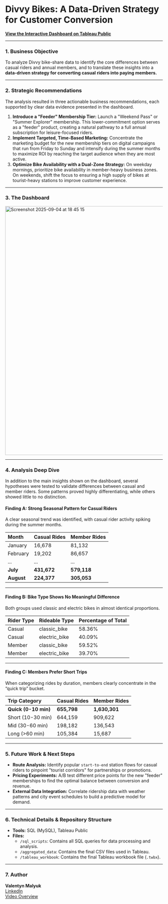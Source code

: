 # Divvy Bikes: A Data-Driven Strategy for Customer Conversion

**[View the Interactive Dashboard on Tableau Public](https://public.tableau.com/app/profile/valeryn.malyuk/viz/divvy-bikeshare-analysis/DivyBikes#1)**

---

### 1. Business Objective

To analyze Divvy bike-share data to identify the core differences between casual riders and annual members, and to translate these insights into a **data-driven strategy for converting casual riders into paying members.**

---

### 2. Strategic Recommendations

The analysis resulted in three actionable business recommendations, each supported by clear data evidence presented in the dashboard.

1.  **Introduce a "Feeder" Membership Tier:** Launch a "Weekend Pass" or "Summer Explorer" membership. This lower-commitment option serves as a "feeder" product, creating a natural pathway to a full annual subscription for leisure-focused riders.  
2.  **Implement Targeted, Time-Based Marketing:** Concentrate the marketing budget for the new membership tiers on digital campaigns that run from Friday to Sunday and intensify during the summer months to maximize ROI by reaching the target audience when they are most active.  
3.  **Optimize Bike Availability with a Dual-Zone Strategy:** On weekday mornings, prioritize bike availability in member-heavy business zones. On weekends, shift the focus to ensuring a high supply of bikes at tourist-heavy stations to improve customer experience.  

---

### 3. The Dashboard

<img width="1396" height="796" alt="Screenshot 2025-09-04 at 18 45 15" src="https://github.com/user-attachments/assets/02a91c80-b00e-4eec-a873-94abebe32511" />



---

### 4. Analysis Deep Dive

In addition to the main insights shown on the dashboard, several hypotheses were tested to validate differences between casual and member riders. Some patterns proved highly differentiating, while others showed little to no distinction.

#### Finding A: Strong Seasonal Pattern for Casual Riders
A clear seasonal trend was identified, with casual rider activity spiking during the summer months.

| Month     | Casual Rides | Member Rides |
| :-------- | :----------- | :----------- |
| January   | 16,678       | 81,132       |
| February  | 19,202       | 86,657       |
| ...       | ...          | ...          |
| **July**  | **431,672**  | **579,118**  |
| **August**| **224,377**  | **305,053**  |

---

#### Finding B: Bike Type Shows No Meaningful Difference
Both groups used classic and electric bikes in almost identical proportions.

| Rider Type | Rideable Type | Percentage of Total |
| :--------- | :------------ | :------------------ |
| Casual     | classic_bike  | 58.36%              |
| Casual     | electric_bike | 40.09%              |
| Member     | classic_bike  | 59.52%              |
| Member     | electric_bike | 39.70%              |

---

#### Finding C: Members Prefer Short Trips
When categorizing rides by duration, members clearly concentrate in the “quick trip” bucket.

| Trip Category      | Casual Rides | Member Rides |
| :----------------- | :----------- | :----------- |
| **Quick (0-10 min)** | **655,798**    | **1,630,301**  |
| Short (10-30 min)  | 644,159      | 909,622      |
| Mid (30-60 min)    | 198,182      | 136,543      |
| Long (>60 min)     | 105,384      | 15,687       |

---

### 5. Future Work & Next Steps

-   **Route Analysis:** Identify popular `start-to-end` station flows for casual riders to pinpoint "tourist corridors" for partnerships or promotions.  
-   **Pricing Experiments:** A/B test different price points for the new "feeder" memberships to find the optimal balance between conversion and revenue.  
-   **External Data Integration:** Correlate ridership data with weather patterns and city event schedules to build a predictive model for demand.  

---

### 6. Technical Details & Repository Structure

-   **Tools:** SQL (MySQL), Tableau Public  
-   **Files:**  
    -   `/sql_scripts`: Contains all SQL queries for data processing and analysis.  
    -   `/aggregated_data`: Contains the final CSV files used in Tableau.  
    -   `/tableau_workbook`: Contains the final Tableau workbook file (`.twbx`).  

---

### 7. Author

**Valentyn Malyuk**  
[LinkedIn](https://www.linkedin.com/in/valentyn-malyuk-003564120/)  
[Video Overview](https://www.loom.com/share/ae97dd9374f141088cf014f6a87a95f9?sid=eb1049a4-6ce4-435d-90b1-4be52b1ef9b5)  
